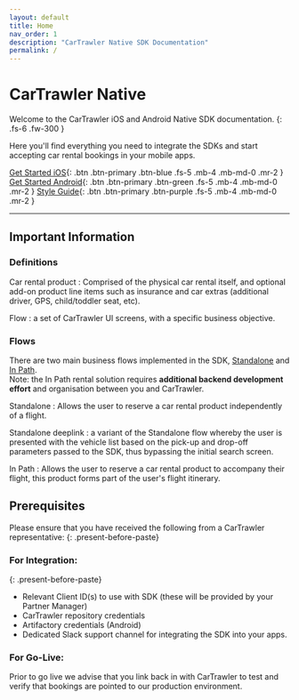 ```yaml
---
layout: default
title: Home
nav_order: 1
description: "CarTrawler Native SDK Documentation"
permalink: /
---
```


# CarTrawler Native
<!-- {: .fs-9 } -->

Welcome to the CarTrawler iOS and Android Native SDK documentation.
{: .fs-6 .fw-300 }

Here you'll find everything you need to integrate the SDKs and start accepting car rental bookings in your mobile apps.

[Get Started iOS](/docs/ios){: .btn .btn-primary .btn-blue .fs-5 .mb-4 .mb-md-0 .mr-2 } [Get Started Android](/docs/android){: .btn .btn-primary .btn-green .fs-5 .mb-4 .mb-md-0 .mr-2 } [Style Guide](/docs/style-guide){: .btn .btn-primary .btn-purple .fs-5 .mb-4 .mb-md-0 .mr-2 }

---

## Important Information

### Definitions

Car rental product
: Comprised of the physical car rental itself, and optional add-on product line items such as insurance and car extras (additional driver, GPS, child/toddler seat, etc).

Flow
: a set of CarTrawler UI screens, with a specific business objective. 

### Flows ###
There are two main business flows implemented in the SDK, <a href="/docs/style-guide/user-flow#standalone-flow">Standalone</a> and <a href="/docs/style-guide/user-flow#in-path-flow">In Path</a>.<br/>
Note: the In Path rental solution requires **additional backend development effort** and organisation between you and CarTrawler.

Standalone
: Allows the user to reserve a car rental product independently of a flight.

Standalone deeplink
: a variant of the Standalone flow whereby the user is presented with the vehicle list based on the pick-up and drop-off parameters passed to the SDK, thus bypassing the initial search screen.

In Path
: Allows the user to reserve a car rental product to accompany their flight, this product forms part of the user's flight itinerary. 

## Prerequisites ##

Please ensure that you have received the following from a CarTrawler representative:
{: .present-before-paste}

### For Integration: ###
{: .present-before-paste}

* Relevant Client ID(s) to use with SDK (these will be provided by your Partner Manager)
* CarTrawler repository credentials
* Artifactory credentials (Android)
* Dedicated Slack support channel for integrating the SDK into your apps. 

### For Go-Live: ###

Prior to go live we advise that you link back in with CarTrawler to test and verify that bookings are pointed to our production environment.